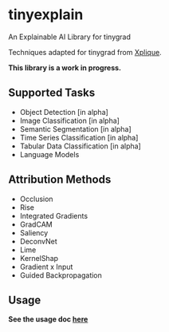 # tinyexplain

An Explainable AI Library for tinygrad

Techniques adapted for tinygrad from [Xplique](https://github.com/deel-ai/xplique).

**This library is a work in progress.**

## Supported Tasks

- Object Detection [in alpha]
- Image Classification [in alpha]
- Semantic Segmentation [in alpha]
- Time Series Classification [in alpha]
- Tabular Data Classification [in alpha]
- Language Models

## Attribution Methods

- Occlusion
- Rise
- Integrated Gradients
- GradCAM
- Saliency
- DeconvNet
- Lime
- KernelShap
- Gradient x Input
- Guided Backpropagation

## Usage

**See the usage doc [here](./docs/usage.md)**
